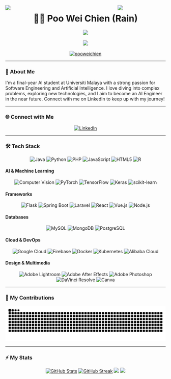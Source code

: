 <img align="left" src="https://user-images.githubusercontent.com/65187002/144930161-2f783401-8d27-4fdf-a2f7-cc0ba32f1f1f.gif" width="30%" style="display:inline;"><img align="right" src="https://user-images.githubusercontent.com/65187002/144930161-2f783401-8d27-4fdf-a2f7-cc0ba32f1f1f.gif" width="30%" style="display:inline;">

<p align="center">
    <h1 align="center">🤾‍♂️ Poo Wei Chien (Rain)</h1>
</p>

<p align="center">
    <img src="https://readme-typing-svg.herokuapp.com/?lines=Exploring+the+World+of;Artificial+Intelligence+and;Software+Engineering!&font=Protest+Guerrilla&color=4AFAFEFF&center=true&vCenter=true&multiline=true&width=280&height=100&duration=2000&pause=50">
</p>

<p align="center">
    <img id="preview" src="https://komarev.com/ghpvc/?username=Poo-wei-chien&color=grey">
</p>

<p align="center"> <a href="https://github.com/ryo-ma/github-profile-trophy"><img src="https://github-profile-trophy.vercel.app/?username=Poo-wei-chien" alt="pooweichien" /></a> </p>

---

### 💫 About Me
I'm a final-year AI student at Universiti Malaya with a strong passion for Software Engineering and Artificial Intelligence. I love diving into complex problems, exploring new technologies, and I aim to become an AI Engineer in the near future. Connect with me on LinkedIn to keep up with my journey!

---

### 🌐 Connect with Me
<p align="center">
  <a href="https://linkedin.com/in/wei-chien-poo-7676a8239">
    <img src="https://img.shields.io/badge/LinkedIn-%230077B5.svg?style=for-the-badge&logo=linkedin&logoColor=white" alt="LinkedIn">
  </a>
</p>

---

### 🛠️ Tech Stack
<p align="center">
  <img src="https://img.shields.io/badge/-Java-ED8B00?style=flat&logo=openjdk&logoColor=white" alt="Java" />
  <img src="https://img.shields.io/badge/-Python-3670A0?style=flat&logo=python&logoColor=ffdd54" alt="Python" />
  <img src="https://img.shields.io/badge/-PHP-777BB4?style=flat&logo=php&logoColor=white" alt="PHP" />
  <img src="https://img.shields.io/badge/-JavaScript-323330?style=flat&logo=javascript&logoColor=F7DF1E" alt="JavaScript" />
  <img src="https://img.shields.io/badge/-HTML5-E34F26?style=flat&logo=html5&logoColor=white" alt="HTML5" />
  <img src="https://img.shields.io/badge/-R-276DC3?style=flat&logo=r&logoColor=white" alt="R" />
</p>

#### **AI & Machine Learning**
<p align="center">
  <img src="https://img.shields.io/badge/-Computer%20Vision-FF6F00?style=flat&logo=opencv&logoColor=white" alt="Computer Vision" />
  <img src="https://img.shields.io/badge/-PyTorch-EE4C2C?style=flat&logo=pytorch&logoColor=white" alt="PyTorch" />
  <img src="https://img.shields.io/badge/-TensorFlow-FF6F00?style=flat&logo=tensorflow&logoColor=white" alt="TensorFlow" />
  <img src="https://img.shields.io/badge/-Keras-D00000?style=flat&logo=keras&logoColor=white" alt="Keras" />
  <img src="https://img.shields.io/badge/-scikit--learn-F7931E?style=flat&logo=scikit-learn&logoColor=white" alt="scikit-learn" />
</p>

#### **Frameworks**
<p align="center">
  <img src="https://img.shields.io/badge/-Flask-000000?style=flat&logo=flask&logoColor=white" alt="Flask" />
  <img src="https://img.shields.io/badge/-SpringBoot-6DB33F?style=flat&logo=spring-boot&logoColor=white" alt="Spring Boot" />
  <img src="https://img.shields.io/badge/-Laravel-FF2D20?style=flat&logo=laravel&logoColor=white" alt="Laravel" />
  <img src="https://img.shields.io/badge/-React-20232a?style=flat&logo=react&logoColor=61DAFB" alt="React" />
  <img src="https://img.shields.io/badge/-Vue.js-4FC08D?style=flat&logo=vue.js&logoColor=white" alt="Vue.js" />
  <img src="https://img.shields.io/badge/-Node.js-6DA55F?style=flat&logo=node.js&logoColor=white" alt="Node.js" />
</p>

#### **Databases**
<p align="center">
  <img src="https://img.shields.io/badge/-MySQL-4479A1?style=flat&logo=mysql&logoColor=white" alt="MySQL" />
  <img src="https://img.shields.io/badge/-MongoDB-4ea94b?style=flat&logo=mongodb&logoColor=white" alt="MongoDB" />
  <img src="https://img.shields.io/badge/-PostgreSQL-316192?style=flat&logo=postgresql&logoColor=white" alt="PostgreSQL" />
</p>

#### **Cloud & DevOps**
<p align="center">
  <img src="https://img.shields.io/badge/-Google%20Cloud-4285F4?style=flat&logo=google-cloud&logoColor=white" alt="Google Cloud" />
  <img src="https://img.shields.io/badge/-Firebase-039BE5?style=flat&logo=firebase" alt="Firebase" />
  <img src="https://img.shields.io/badge/-Docker-2496ED?style=flat&logo=docker&logoColor=white" alt="Docker" />
  <img src="https://img.shields.io/badge/-Kubernetes-326CE5?style=flat&logo=kubernetes&logoColor=white" alt="Kubernetes" />
  <img src="https://img.shields.io/badge/-Alibaba%20Cloud-FF6A00?style=flat&logo=alibaba-cloud&logoColor=white" alt="Alibaba Cloud" />
</p>

#### **Design & Multimedia**
<p align="center">
  <img src="https://img.shields.io/badge/-Adobe%20Lightroom-31A8FF?style=flat&logo=adobe-lightroom&logoColor=white" alt="Adobe Lightroom" />
  <img src="https://img.shields.io/badge/-Adobe%20After%20Effects-9999FF?style=flat&logo=adobe-after-effects&logoColor=white" alt="Adobe After Effects" />
  <img src="https://img.shields.io/badge/-Adobe%20Photoshop-31A8FF?style=flat&logo=adobe-photoshop&logoColor=white" alt="Adobe Photoshop" />
  <img src="https://img.shields.io/badge/-DaVinci%20Resolve-000000?style=flat&logo=blackmagicdesign&logoColor=white" alt="DaVinci Resolve" />
  <img src="https://img.shields.io/badge/-Canva-00C4CC?style=flat&logo=canva&logoColor=white" alt="Canva" />
</p>

---
### 🐍 My Contributions

  <img alt="snake eating my contributions" src="https://raw.githubusercontent.com/Poo-wei-chien/Poo-wei-chien/output/github-contribution-grid-snake-dark.svg" />

---

### ⚡ My Stats
<p align="center">
  <a href="https://github.com/Poo-wei-chien"><img height="150em" src="https://github-readme-stats.vercel.app/api?username=Poo-wei-chien&show_icons=true&theme=dark&hide=html,css,cmake&layout=compact&langs_count=5&bg_color=101010&hide_title=true" alt="GitHub Stats" /></a>
  <a href="https://github.com/Poo-wei-chien"><img height="150em" src="https://github-readme-streak-stats.herokuapp.com/?user=Poo-wei-chien&theme=dark&show_icons=true&hide=html,css,cmake&layout=compact&langs_count=5&bg_color=101010&hide_title=true" alt="GitHub Streak" /></a>
    <a href="https://leetcode.com/Rain_Poo/"><img height="150em" src="https://leetcode.card.workers.dev/Rain_Poo?show_icons=true&theme=dark&font=baloo&extension=null&border=2&border_radius=8"></a>
    <a href="https://github.com/Poo-wei-chien"><img height="150em" src="https://github-readme-stats.vercel.app/api/top-langs/?username=Poo-wei-chien&show_icons=true&theme=dark&hide=html,css,cmake&layout=compact&langs_count=5&bg_color=101010&hide_title=true"></a>
</p>
